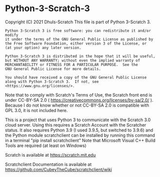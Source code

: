 # Python-3-Scratch-3
 Copyright (C) 2021 Dhuls-Scratch
     This file is part of Python 3-Scratch 3.

    Python 3-Scratch 3 is free software: you can redistribute it and/or modify
    it under the terms of the GNU General Public License as published by
    the Free Software Foundation, either version 3 of the License, or
    (at your option) any later version.

    Python 3-Scratch 3 is distributed in the hope that it will be useful,
    but WITHOUT ANY WARRANTY; without even the implied warranty of
    MERCHANTABILITY or FITNESS FOR A PARTICULAR PURPOSE.  See the
    GNU General Public License for more details.

    You should have received a copy of the GNU General Public License
    along with Python 3-Scratch 3.  If not, see <https://www.gnu.org/licenses/>.
Note that to comply with Scratch's Terms of Use, the Scratch front end is under CC-BY-SA 2.0 ( https://creativecommons.org/licenses/by-sa/2.0/ ). Because I do not know whether or not CC-BY-SA 2.0 is compatible with GPL 3.0, it is not included here.

This is a project that uses Python 3 to communicate with the Scratch 3.0 cloud server.
Using this requires a Scratch Account with the Scratcher status. It also requires Python 3.9 (I used 3.9.5, but switched to 3.9.6) and the Python module
scratchclient can be installed by running this command in a terminal "pip install scratchclient" Note that Microsoft Visual C++ Build Tools are required (at least on Windows)

Scratch is available at https://scratch.mit.edu

Scratchclient Documentation is available at https://github.com/CubeyTheCube/scratchclient/wiki
